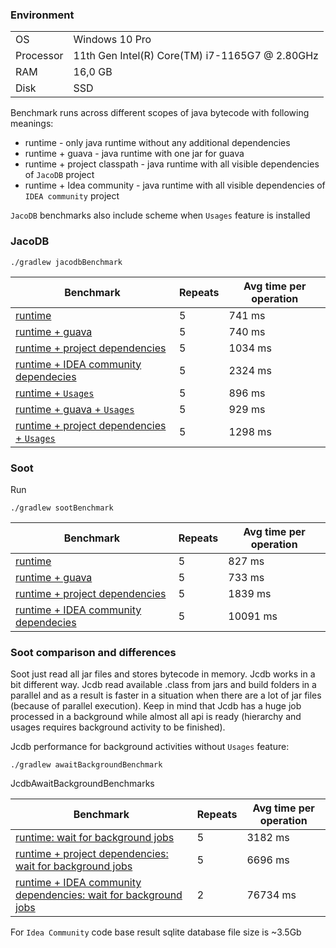 ### Environment

|           |                                                |
|-----------|------------------------------------------------|
| OS        | Windows 10 Pro                                 |
| Processor | 11th Gen Intel(R) Core(TM) i7-1165G7 @ 2.80GHz |
| RAM       | 16,0 GB                                        |
| Disk      | SSD                                            | 

Benchmark runs across different scopes of java bytecode with following meanings:
- runtime - only java runtime without any additional dependencies
- runtime + guava - java runtime with one jar for guava 
- runtime + project classpath - java runtime with all visible dependencies of `JacoDB` project
- runtime + Idea community - java runtime with all visible dependencies of `IDEA community` project

`JacoDB` benchmarks also include scheme when `Usages` feature is installed 

### JacoDB

```ssh
./gradlew jacodbBenchmark
```


| Benchmark                                                                                                                                 | Repeats  | Avg time per operation  | 
|-------------------------------------------------------------------------------------------------------------------------------------------|----------|-------------------------|
| [runtime](../blob/main/jacodb-core/src/test/kotlin/org/utbot/jacodb/impl/performance/JcdbBenchmarks.kt#L36)                               | 5        | 741 ms                  |
| [runtime + guava](../blob/main/jcdb-core/src/test/kotlin/org/utbot/jcdb/impl/performance/JcdbBenchmarks.kt#L76)                           | 5        | 740 ms                  |
| [runtime + project dependencies](../blob/main/jcdb-core/src/test/kotlin/org/utbot/jcdb/impl/performance/JcdbBenchmarks.kt#L55)            | 5        | 1034 ms                 |
| [runtime + IDEA community dependecies](../blob/main/jcdb-core/src/test/kotlin/org/utbot/jcdb/impl/performance/JcdbBenchmarks.kt#L97)      | 5        | 2324 ms                 |
| [runtime + `Usages`](../blob/main/jcdb-core/src/test/kotlin/org/utbot/jcdb/impl/performance/JcdbBenchmarks.kt#L45)                        | 5        | 896 ms                  |
| [runtime + guava + `Usages`](../blob/main/jcdb-core/src/test/kotlin/org/utbot/jcdb/impl/performance/JcdbBenchmarks.kt#L86)                | 5        | 929 ms                  |
| [runtime + project dependencies + `Usages`](../blob/main/jcdb-core/src/test/kotlin/org/utbot/jcdb/impl/performance/JcdbBenchmarks.kt#L65) | 5        | 1298 ms                 |

### Soot

Run
```ssh
./gradlew sootBenchmark
```

| Benchmark                                                                                                                            | Repeats  | Avg time per operation  |
|--------------------------------------------------------------------------------------------------------------------------------------|----------|-------------------------|
| [runtime](../blob/main/jcdb-core/src/test/kotlin/org/utbot/jcdb/impl/performance/SootBenchmarks.kt#L53)                              | 5        | 827 ms                  |
| [runtime + guava](../blob/main/jcdb-core/src/test/kotlin/org/utbot/jcdb/impl/performance/SootBenchmarks.kt#L58)                      | 5        | 733 ms                  |
| [runtime + project dependencies](../blob/main/jcdb-core/src/test/kotlin/org/utbot/jcdb/impl/performance/SootBenchmarks.kt#L63)       | 5        | 1839 ms                 |
| [runtime + IDEA community dependecies](../blob/main/jcdb-core/src/test/kotlin/org/utbot/jcdb/impl/performance/SootBenchmarks.kt#L68) | 5        | 10091 ms                |


### Soot comparison and differences

Soot just read all jar files and stores bytecode in memory. Jcdb works in a bit different way. Jcdb read available .class from jars and build folders in a parallel and as a result 
is faster in a situation when there are a lot of jar files (because of parallel execution). Keep in mind that Jcdb has a huge job processed 
in a background while almost all api is ready (hierarchy and usages requires background activity to be finished).

Jcdb performance for background activities without `Usages` feature:

```ssh
./gradlew awaitBackgroundBenchmark
```
JcdbAwaitBackgroundBenchmarks

| Benchmark                                                                                                                                                                      | Repeats  | Avg time per operation  |
|--------------------------------------------------------------------------------------------------------------------------------------------------------------------------------|----------|-------------------------|
| [runtime: wait for background jobs](../blob/main/jcdb-core/src/test/kotlin/org/utbot/jcdb/impl/performance/JcdbAwaitBackgroundBenchmarks.kt#L59)                               | 5        | 3182 ms                 |
| [runtime + project dependencies: wait for background jobs](../blob/main/jcdb-core/src/test/kotlin/org/utbot/jcdb/impl/performance/JcdbAwaitBackgroundBenchmarks.kt#L72)        | 5        | 6696 ms                 |
| [runtime + IDEA community dependencies: wait for background jobs](../blob/main/jcdb-core/src/test/kotlin/org/utbot/jcdb/impl/performance/JcdbAwaitBackgroundBenchmarks.kt#L86) | 2        | 76734 ms                |

For `Idea Community` code base result sqlite database file size is ~3.5Gb




